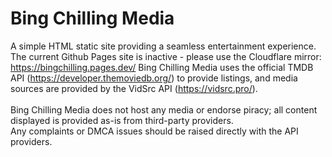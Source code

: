 <h1>Bing Chilling Media</h1>
<p>A simple HTML static site providing a seamless entertainment experience.<br>
The current Github Pages site is inactive - please use the Cloudflare mirror: <a href="https://bingchilling.pages.dev/">https://bingchilling.pages.dev/</a>
Bing Chilling Media uses the official TMDB API (<a href="https://developer.themoviedb.org/">https://developer.themoviedb.org/</a>) to provide listings, and media sources are provided by the VidSrc API (<a href="https://vidsrc.pro/">https://vidsrc.pro/</a>).<br><br>
Bing Chilling Media does not host any media or endorse piracy; all content displayed is provided as-is from third-party providers.<br>
Any complaints or DMCA issues should be raised directly with the API providers.</p>
